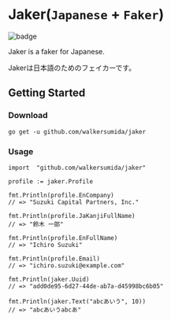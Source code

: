 # Jaker(`Japanese` + `Faker`)
![badge](https://github.com/walkersumida/faker/actions/workflows/test.yml/badge.svg)

Jaker is a faker for Japanese.

Jakerは日本語のためのフェイカーです。

## Getting Started
### Download

```
go get -u github.com/walkersumida/jaker
```

### Usage

```golang
import 	"github.com/walkersumida/jaker"

profile := jaker.Profile

fmt.Println(profile.EnCompany)
// => "Suzuki Capital Partners, Inc."

fmt.Println(profile.JaKanjiFullName)
// => "鈴木 一郎"

fmt.Println(profile.EnFullName)
// => "Ichiro Suzuki"

fmt.Println(profile.Email)
// => "ichiro.suzuki@example.com"

fmt.Println(jaker.Uuid)
// => "add0de95-6d27-44de-ab7a-d45998bc6b05"

fmt.Println(jaker.Text("abcあいう", 10))
// => "abcあいうabcあ"
```
